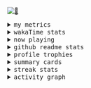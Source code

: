 [![🐙](https://hits.seeyoufarm.com/api/count/incr/badge.svg?url=https%3A%2F%2Fgithub.com%2Fktnkk%2Fhit-counter&count_bg=%23070707&title_bg=%23070707&icon=&icon_color=%23E7E7E7&title=visitors&edge_flat=true)](https://hits.seeyoufarm.com)

<details>
  <summary> <samp>my metrics</samp></summary>
  
  <br>
  
 ![🐳](https://github.com/kkhys/kkhys/blob/main/github-metrics.svg)
  
  ***
</details>

<details>
  <summary> <samp>wakaTime stats</samp></summary>
  
  <br>
  
<!--START_SECTION:waka-->
![Code Time](http://img.shields.io/badge/Code%20Time-5%2C096%20hrs%204%20mins-blue)

**🐱 My GitHub Data** 

> 📦 5.2 MB Used in GitHub's Storage 
 > 
> 🏆 2,779 Contributions in the Year 2024
 > 
> 💼 Opted to Hire
 > 
> 📜 9 Public Repositories 
 > 
> 🔑 23 Private Repositories 
 > 
**I'm a Night 🦉** 

```text
🌞 Morning                9888 commits        ███████░░░░░░░░░░░░░░░░░░   28.76 % 
🌆 Daytime                7200 commits        █████░░░░░░░░░░░░░░░░░░░░   20.94 % 
🌃 Evening                14799 commits       ███████████░░░░░░░░░░░░░░   43.04 % 
🌙 Night                  2498 commits        ██░░░░░░░░░░░░░░░░░░░░░░░   07.26 % 
```
📅 **I'm Most Productive on Sunday** 

```text
Monday                   4071 commits        ███░░░░░░░░░░░░░░░░░░░░░░   11.84 % 
Tuesday                  4739 commits        ███░░░░░░░░░░░░░░░░░░░░░░   13.78 % 
Wednesday                4808 commits        ███░░░░░░░░░░░░░░░░░░░░░░   13.98 % 
Thursday                 4769 commits        ███░░░░░░░░░░░░░░░░░░░░░░   13.87 % 
Friday                   5018 commits        ████░░░░░░░░░░░░░░░░░░░░░   14.59 % 
Saturday                 5122 commits        ████░░░░░░░░░░░░░░░░░░░░░   14.90 % 
Sunday                   5858 commits        ████░░░░░░░░░░░░░░░░░░░░░   17.04 % 
```


📊 **This Week I Spent My Time On** 

```text
🕑︎ Time Zone: Asia/Tokyo

💬 Programming Languages: 
Other                    30 hrs 44 mins      ██████████████░░░░░░░░░░░   57.94 % 
Java                     9 hrs 52 mins       █████░░░░░░░░░░░░░░░░░░░░   18.60 % 
JSON                     4 hrs 26 mins       ██░░░░░░░░░░░░░░░░░░░░░░░   08.38 % 
HTML                     1 hr 54 mins        █░░░░░░░░░░░░░░░░░░░░░░░░   03.59 % 
TypeScript               1 hr 33 mins        █░░░░░░░░░░░░░░░░░░░░░░░░   02.94 % 

🔥 Editors: 
Chrome                   35 hrs 41 mins      █████████████████░░░░░░░░   67.27 % 
IntelliJ IDEA            14 hrs 27 mins      ███████░░░░░░░░░░░░░░░░░░   27.24 % 
WebStorm                 2 hrs 49 mins       █░░░░░░░░░░░░░░░░░░░░░░░░   05.32 % 
DataGrip                 5 mins              ░░░░░░░░░░░░░░░░░░░░░░░░░   00.17 % 

💻 Operating System: 
Mac                      53 hrs 3 mins       █████████████████████████   100.00 % 
```


 Last Updated on 2024/11/18 18:50:28 UTC
<!--END_SECTION:waka-->
  
  ***
</details>


<details>
  <summary> <samp>now playing</samp></summary>
  
  <br>
 
 [![🐟](https://spotify-github-profile.vercel.app/api/view?uid=31ryofms4dnv7mrohhepo4c4zgqu&cover_image=true&theme=default&show_offline=false&background_color=121212&bar_color=53b14f&bar_color_cover=false)](https://open.spotify.com/user/31ryofms4dnv7mrohhepo4c4zgqu)
  
  ***
</details>

<details>
  <summary> <samp>github readme stats</samp></summary>
  
  <br>
  
 <p align="left"> 
  <img alt="🐠" src="https://github-readme-stats.vercel.app/api?username=kkhys&count_private=true&show_icons=true&theme=dark&include_all_commits=true" />
  <img alt="🐟" src="https://github-readme-stats.vercel.app/api/top-langs/?username=kkhys&layout=compact&theme=dark&langs_count=10&hide=HTML,CSS,SCSS" />
</p>
  
  ***
</details>

<details>
  <summary> <samp>profile trophies</samp></summary>
  
  <br>
  
  [![🐬](https://github-profile-trophy.vercel.app/?username=kkhys&rank=SECRET,SSS,SS,S,AAA,AA,A&theme=darkhub&row=1&margin-w=10&no-bg=true)](https://github.com/ryo-ma/github-profile-trophy)
  
  ***
</details>

<details>
  <summary> <samp>summary cards</samp></summary>
  
  <br>
  
  ![🐋](https://github-profile-summary-cards.vercel.app/api/cards/profile-details?username=kkhys&theme=github_dark)
  ![🦑](https://github-profile-summary-cards.vercel.app/api/cards/repos-per-language?username=kkhys&theme=github_dark)
  ![🦭](https://github-profile-summary-cards.vercel.app/api/cards/most-commit-language?username=kkhys&theme=github_dark)
  ![🦀](https://github-profile-summary-cards.vercel.app/api/cards/stats?username=kkhys&theme=github_dark)
  ![🦈](https://github-profile-summary-cards.vercel.app/api/cards/productive-time?username=kkhys&theme=github_dark)
  
  ***
</details>

<details>
  <summary> <samp>streak stats</samp></summary>
  
  <br>
  
  [![🐠](http://github-readme-streak-stats.herokuapp.com?user=kkhys&theme=dark)](https://git.io/streak-stats)
  
  ***
</details>

<details>
  <summary> <samp>activity graph</samp></summary>
  
  <br>
  
  [![🐡](https://github-readme-activity-graph.vercel.app/graph?username=kkhys&theme=xcode)](https://github.com/ashutosh00710/github-readme-activity-graph)
  
  ***
</details>
